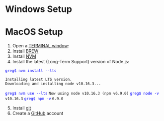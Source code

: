# Windows Setup


# MacOS Setup

1. Open a [TERMINAL window](https://blog.teamtreehouse.com/introduction-to-the-mac-os-x-command-line): 
2. Install [BREW](https://brew.sh/)
3. Install [NVM](https://nodesource.com/blog/installing-node-js-tutorial-using-nvm-on-mac-os-x-and-ubuntu/)
4. Install the latest (Long-Term Support) version of Node.js:

<span style="color:blue">`greg$ nvm install --lts`</span>
```
Installing latest LTS version.
Downloading and installing node v10.16.3...
```
<span style="color:blue">`greg$ nvm use --lts`</span>
`Now using node v10.16.3 (npm v6.9.0)`
<span style="color:blue">`greg$ node -v`</span>
`v10.16.3`
<span style="color:blue">`greg$ npm -v`</span>
`6.9.0`

5. Install [git]([https://hackernoon.com/install-git-on-mac-a884f0c9d32c](https://hackernoon.com/install-git-on-mac-a884f0c9d32c))
6. Create a [GitHub]([https://github.com/](https://github.com/)) account

<!--stackedit_data:
eyJoaXN0b3J5IjpbMTUzOTE3MDQ5NV19
-->